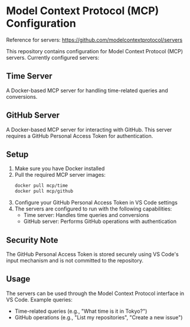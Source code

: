 # Model Context Protocol (MCP) Configuration
Reference for servers: https://github.com/modelcontextprotocol/servers

This repository contains configuration for Model Context Protocol (MCP) servers. Currently configured servers:

## Time Server
A Docker-based MCP server for handling time-related queries and conversions.

## GitHub Server
A Docker-based MCP server for interacting with GitHub. This server requires a GitHub Personal Access Token for authentication.

## Setup

1. Make sure you have Docker installed
2. Pull the required MCP server images:
   ```bash
   docker pull mcp/time
   docker pull mcp/github
   ```
3. Configure your GitHub Personal Access Token in VS Code settings
4. The servers are configured to run with the following capabilities:
   - Time server: Handles time queries and conversions
   - GitHub server: Performs GitHub operations with authentication

## Security Note
The GitHub Personal Access Token is stored securely using VS Code's input mechanism and is not committed to the repository.

## Usage
The servers can be used through the Model Context Protocol interface in VS Code. Example queries:
- Time-related queries (e.g., "What time is it in Tokyo?")
- GitHub operations (e.g., "List my repositories", "Create a new issue")
